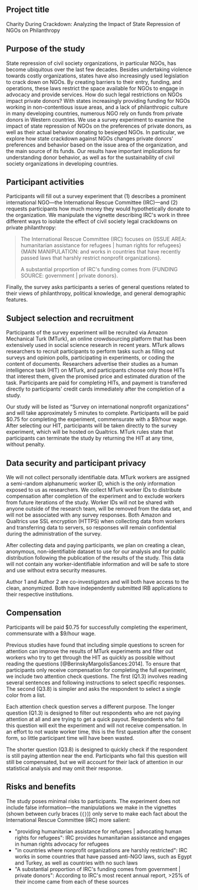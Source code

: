## Project title

Charity During Crackdown: Analyzing the Impact of State Repression of NGOs on Philanthropy


## Purpose of the study

State repression of civil society organizations, in particular NGOs, has become ubiquitous over the last few decades. Besides undertaking violence towards costly organizations, states have also increasingly used legislation to crack down on NGOs. By creating barriers to their entry, funding, and operations, these laws restrict the space available for NGOs to engage in advocacy and provide services. How do such legal restrictions on NGOs impact private donors? With states increasingly providing funding for NGOs working in non-contentious issue areas, and a lack of philanthropic culture in many developing countries, numerous NGO rely on funds from private donors in Western countries. We use a survey experiment to examine the impact of state repression of NGOs on the preferences of private donors, as well as their actual behavior donating to besieged NGOs. In particular, we explore how state crackdown against NGOs changes private donors' preferences and behavior based on the issue area of the organization, and the main source of its funds. Our results have important implications for understanding donor behavior, as well as for the sustainability of civil society organizations in developing countries. 


## Participant activities

Participants will fill out a survey experiment that (1) describes a prominent international NGO—the International Rescue Committee (IRC)—and (2) requests participants how much money they would hypothetically donate to the organization. We manipulate the vignette describing IRC's work in three different ways to isolate the effect of civil society legal crackdowns on private philanthropy:

> The International Rescue Committee (IRC) focuses on {ISSUE AREA: humanitarian assistance for refugees | human rights for refugees} {MAIN MANIPULATION: and works in countries that have recently passed laws that harshly restrict nonprofit organizations}.
> 
> A substantial proportion of IRC's funding comes from {FUNDING SOURCE: government | private donors}.

Finally, the survey asks participants a series of general questions related to their views of philanthropy, political knowledge, and general demographic features.


## Subject selection and recruitment

Participants of the survey experiment will be recruited via Amazon Mechanical Turk (MTurk), an online crowdsourcing platform that has been extensively used in social science research in recent years. MTurk allows researchers to recruit participants to perform tasks such as filling out surveys and opinion polls, participating in experiments, or coding the content of documents. Researchers advertise their studies as a human intelligence task (HIT) on MTurk, and participants choose only those HITs that interest them, given the promised price and estimated duration of the task. Participants are paid for completing HITs, and payment is transferred directly to participants' credit cards immediately after the completion of a study.

Our study will be listed as “Survey on international nonprofit organizations” and will take approximately 5 minutes to complete. Participants will be paid \$0.75 for completing the experiment, commensurate with a \$9/hour wage. After selecting our HIT, participants will be taken directly to the survey experiment, which will be hosted on Qualtrics. MTurk rules state that participants can terminate the study by returning the HIT at any time, without penalty. 


## Data security and participant privacy

We will not collect personally identifiable data. MTurk workers are assigned a semi-random alphanumeric worker ID, which is the only information exposed to us as researchers. We collect MTurk worker IDs to distribute compensation after completion of the experiment and to exclude workers from future iterations of the study. Worker IDs will not be shared with anyone outside of the research team, will be removed from the data set, and will not be associated with any survey responses. Both Amazon and Qualtrics use SSL encryption (HTTPS) when collecting data from workers and transferring data to servers, so responses will remain confidential during the administration of the survey.

After collecting data and paying participants, we plan on creating a clean, anonymous, non-identifiable dataset to use for our analysis and for public distribution following the publication of the results of the study. This data will not contain any worker-identifiable information and will be safe to store and use without extra security measures.

Author 1 and Author 2 are co-investigators and will both have access to the clean, anonymized. Both have independently submitted IRB applications to their respective institutions. 


## Compensation

Participants will be paid \$0.75 for successfully completing the experiment, commensurate with a \$9/hour wage.

Previous studies have found that including simple questions to screen for attention can improve the results of MTurk experiments and filter out workers who try to get through the HIT as quickly as possible without reading the questions [@BerinskyMargolisSances:2014]. To ensure that participants only receive compensation for completing the full experiment, we include two attention check questions. The first (Q1.3) involves reading several sentences and following instructions to select specific responses. The second (Q3.8) is simpler and asks the respondent to select a single color from a list. 

Each attention check question serves a different purpose. The longer question (Q1.3) is designed to filter out respondents who are not paying attention at all and are trying to get a quick payout. Respondents who fail this question will exit the experiment and will not receive compensation. In an effort to not waste worker time, this is the first question after the consent form, so little participant time will have been wasted.

The shorter question (Q3.8) is designed to quickly check if the respondent is still paying attention near the end. Participants who fail this question will still be compensated, but we will account for their lack of attention in our statistical analysis and may omit their response.


## Risks and benefits

The study poses minimal risks to participants. The experiment does not include false information—the manipulations we make in the vignettes (shown between curly braces (`{}`)) only serve to make each fact about the International Rescue Committee (IRC) more salient:

- "providing humanitarian assistance for refugees | advocating human rights for refugees": IRC provides humanitarian assistance and engages in human rights advocacy for refugees
- "in countries where nonprofit organizations are harshly restricted": IRC works in some countries that have passed anti-NGO laws, such as Egypt and Turkey, as well as countries with no such laws
- "A substantial proportion of IRC's funding comes from government | private donors": According to IRC's most recent annual report, >25% of their income came from each of these sources
